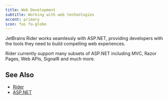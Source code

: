 ```yaml
---
title: Web Development
subtitle: Working with web technologies
accent: primary
icon: fas fa-globe
---
```


JetBrains Rider works seamlessly with ASP.NET, providing developers with the tools they need to build compelling web experiences.

Rider currently support many subsets of ASP.NET including MVC, Razor Pages, Web APIs, SignalR and much more.

## See Also
- [Rider](https://www.jetbrains.com/rider/)
- [ASP.NET](https://dotnet.microsoft.com/apps/aspnet)
